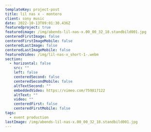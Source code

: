 ```yaml
---
templateKey: project-post
title: lil nas x - montero
client: sony music
date: 2022-10-13T09:01:30.436Z
featuredproject: true
featuredimage: /img/abends-lil-nas-x.00_00_32_18.standbild001.jpg
centeredFirstImage: false
centeredFirstImageMobile: false
centeredLastImage: false
centeredLastImageMobile: false
featuredVideo: /img/lil-nas-x_short-1-.webm
section:
  - horizontal: false
    src: ""
    left: false
    centeredSecond: false
    centeredSecondMobile: false
    altTextSecond: ""
    embeddedVideo: https://vimeo.com/759817122
    altText: ""
    video: ""
    centeredFirst: false
    centeredFirstMobile: false
tags:
  - event production
lastImage: /img/abends-lil-nas-x.00_00_32_18.standbild001.jpg
---
```


